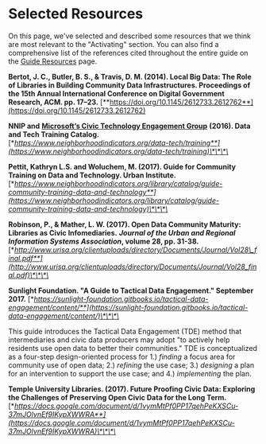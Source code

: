 # Selected Resources

On this page, we've selected and described some resources that we think are most relevant to the "Activating" section. You can also find a comprehensive list of the references cited throughout the entire guide on the [Guide Resources](https://civic-switchboard.gitbook.io/guide/guide-resources) page.

**Bertot, J. C., Butler, B. S., & Travis, D. M. \(2014\). Local Big Data: The Role of Libraries in Building Community Data Infrastructures. Proceedings of the 15th Annual International Conference on Digital Government Research, ACM.  pp. 17–23.** [**https://doi.org/10.1145/2612733.2612762**](https://doi.org/10.1145/2612733.2612762)

**NNIP and** [**Microsoft’s Civic Technology Engagement Group**](http://sumo.ly/yH4Q) **\(2016\). Data and Tech Training Catalog.** [**https://www.neighborhoodindicators.org/data-tech/training**](https://www.neighborhoodindicators.org/data-tech/training)\*\*\*\*

**Pettit, Kathryn L.S. and Woluchem, M. \(2017\). Guide for Community Training on Data and Technology. Urban Institute.** [**https://www.neighborhoodindicators.org/library/catalog/guide-community-training-data-and-technology**](https://www.neighborhoodindicators.org/library/catalog/guide-community-training-data-and-technology)\*\*\*\*

**Robinson, P., & Mather, L. W. \(2017\). Open Data Community Maturity: Libraries as Civic Infomediaries.** _**Journal of the Urban and Regional Information Systems Association**_**, volume 28, pp. 31-38.** [**http://www.urisa.org/clientuploads/directory/Documents/Journal/Vol28\_final.pdf**](http://www.urisa.org/clientuploads/directory/Documents/Journal/Vol28_final.pdf)\*\*\*\*

**Sunlight Foundation. "A Guide to Tactical Data Engagement." September 2017.** [**https://sunlight-foundation.gitbooks.io/tactical-data-engagement/content/**](https://sunlight-foundation.gitbooks.io/tactical-data-engagement/content/)\*\*\*\*

This guide introduces the Tactical Data Engagement \(TDE\) method that intermediaries and civic data producers may adopt "to actively help residents use open data to better their communities." TDE is conceptualized as a four-step design-oriented process for 1.\) _finding_ a focus area for community use of open data; 2.\) _refining_ the use case; 3.\) _designing_ a plan for an intervention to support the use case; and 4.\) _implementing_ the plan.

**Temple University Libraries. \(2017\). Future Proofing Civic Data: Exploring the Challenges of Preserving Open Civic Data for the Long Term.** [**https://docs.google.com/document/d/1vymMtPf0PP17qehPeKXSCu-37mJOlvnEf9IKypXWWRA**](https://docs.google.com/document/d/1vymMtPf0PP17qehPeKXSCu-37mJOlvnEf9IKypXWWRA)\*\*\*\*

